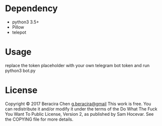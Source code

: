 # Dependency
* python3 3.5+
* Pillow
* telepot

# Usage
replace the token placeholder with your own telegram bot token and run
    python3 bot.py

# License
Copyright © 2017 Beracira Chen <g.beracira@gmail>
This work is free. You can redistribute it and/or modify it under the
terms of the Do What The Fuck You Want To Public License, Version 2,
as published by Sam Hocevar. See the COPYING file for more details.
